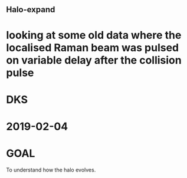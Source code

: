 ## Halo-expand
# looking at some old data where the localised Raman beam was pulsed on variable delay after the collision pulse
# DKS
# 2019-02-04

# GOAL
To understand how the halo evolves.
